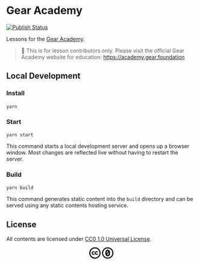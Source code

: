 # Gear Academy

[![Publish Status](https://github.com/gear-dapps/academy/workflows/Publish/badge.svg)](https://github.com/gear-dapps/academy/actions/workflows/publish.yml?query=branch%3Amaster)

Lessons for the [Gear Academy](https://academy.gear.foundation).

> 🚧 This is for lesson contributors only. Please visit the official Gear Academy website for education: <https://academy.gear.foundation>

## Local Development

### Install

```
yarn
```

### Start

```
yarn start
```

This command starts a local development server and opens up a browser window. Most changes are reflected live without having to restart the server.

### Build

```
yarn build
```

This command generates static content into the `build` directory and can be served using any static contents hosting service.

## License

All contents are licensed under [CC0 1.0 Universal License](LICENSE).

<p align=center>
  <img src="static/img/cc.svg" width="30" alt="CC" />
  <img src="static/img/zero.svg" width="30" alt="BY" />
</p>

